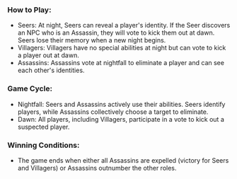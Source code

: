 ### How to Play:

- Seers: At night, Seers can reveal a player's identity. If the Seer discovers an NPC who is an Assassin, they will vote to kick them out at dawn. Seers lose their memory when a new night begins.
- Villagers: Villagers have no special abilities at night but can vote to kick a player out at dawn.
- Assassins: Assassins vote at nightfall to eliminate a player and can see each other's identities.

### Game Cycle:

- Nightfall: Seers and Assassins actively use their abilities. Seers identify players, while Assassins collectively choose a target to eliminate.
- Dawn: All players, including Villagers, participate in a vote to kick out a suspected player.

### Winning Conditions:

- The game ends when either all Assassins are expelled (victory for Seers and Villagers) or Assassins outnumber the other roles.
